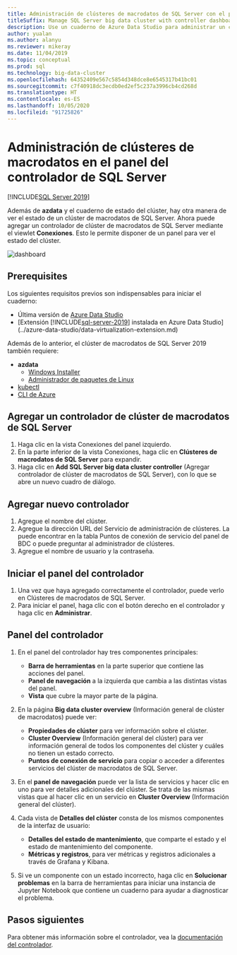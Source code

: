 ```yaml
---
title: Administración de clústeres de macrodatos de SQL Server con el panel del controlador
titleSuffix: Manage SQL Server big data cluster with controller dashboard
description: Use un cuaderno de Azure Data Studio para administrar un clúster de macrodatos y solucionar problemas de este.
author: yualan
ms.author: alanyu
ms.reviewer: mikeray
ms.date: 11/04/2019
ms.topic: conceptual
ms.prod: sql
ms.technology: big-data-cluster
ms.openlocfilehash: 64352409e567c5854d348dce8e6545317b41bc01
ms.sourcegitcommit: c7f40918dc3ecdb0ed2ef5c237a3996cb4cd268d
ms.translationtype: HT
ms.contentlocale: es-ES
ms.lasthandoff: 10/05/2020
ms.locfileid: "91725826"
---
```

# <a name="manage-big-data-clusters-for-sql-server-controller-dashboard"></a>Administración de clústeres de macrodatos en el panel del controlador de SQL Server

[!INCLUDE[SQL Server 2019](../includes/applies-to-version/sqlserver2019.md)]

Además de **azdata** y el cuaderno de estado del clúster, hay otra manera de ver el estado de un clúster de macrodatos de SQL Server. Ahora puede agregar un controlador de clúster de macrodatos de SQL Server mediante el viewlet **Conexiones**. Esto le permite disponer de un panel para ver el estado del clúster.

![dashboard](media/manage-with-controller-dashboard/controller-dashboard.png)
## <a name="prerequisites"></a>Prerequisites

Los siguientes requisitos previos son indispensables para iniciar el cuaderno:

* Última versión de [Azure Data Studio](../azure-data-studio/download-azure-data-studio.md)
* [Extensión [!INCLUDE[sql-server-2019](../includes/sssqlv15-md.md)] instalada en Azure Data Studio](../azure-data-studio/data-virtualization-extension.md)

Además de lo anterior, el clúster de macrodatos de SQL Server 2019 también requiere:

* **azdata**
    - [Windows Installer](../azdata/install/deploy-install-azdata-installer.md)
    - [Administrador de paquetes de Linux](../azdata/install/deploy-install-azdata-linux-package.md)
* [kubectl](https://kubernetes.io/docs/tasks/tools/install-kubectl/#install-kubectl-binary-using-native-package-management)
* [CLI de Azure](/cli/azure/install-azure-cli)

## <a name="add-sql-server-big-data-cluster-controller"></a>Agregar un controlador de clúster de macrodatos de SQL Server

1. Haga clic en la vista Conexiones del panel izquierdo.
2. En la parte inferior de la vista Conexiones, haga clic en **Clústeres de macrodatos de SQL Server** para expandir.
3. Haga clic en **Add SQL Server big data cluster controller** (Agregar controlador de clúster de macrodatos de SQL Server), con lo que se abre un nuevo cuadro de diálogo.

## <a name="add-new-controller"></a>Agregar nuevo controlador

1. Agregue el nombre del clúster.
2. Agregue la dirección URL del Servicio de administración de clústeres. La puede encontrar en la tabla Puntos de conexión de servicio del panel de BDC o puede preguntar al administrador de clústeres.
3. Agregue el nombre de usuario y la contraseña.

## <a name="launch-controller-dashboard"></a>Iniciar el panel del controlador

1. Una vez que haya agregado correctamente el controlador, puede verlo en Clústeres de macrodatos de SQL Server.
2. Para iniciar el panel, haga clic con el botón derecho en el controlador y haga clic en **Administrar**.

## <a name="controller-dashboard"></a>Panel del controlador

1. En el panel del controlador hay tres componentes principales:

    - **Barra de herramientas** en la parte superior que contiene las acciones del panel.
    - **Panel de navegación** a la izquierda que cambia a las distintas vistas del panel.
    - **Vista** que cubre la mayor parte de la página.

2. En la página **Big data cluster overview** (Información general de clúster de macrodatos) puede ver:

    - **Propiedades de clúster** para ver información sobre el clúster.
    - **Cluster Overview** (Información general del clúster) para ver información general de todos los componentes del clúster y cuáles no tienen un estado correcto.
    - **Puntos de conexión de servicio** para copiar o acceder a diferentes servicios del clúster de macrodatos de SQL Server.

3. En el **panel de navegación** puede ver la lista de servicios y hacer clic en uno para ver detalles adicionales del clúster. Se trata de las mismas vistas que al hacer clic en un servicio en **Cluster Overview** (Información general del clúster).

4. Cada vista de **Detalles del clúster** consta de los mismos componentes de la interfaz de usuario:

    - **Detalles del estado de mantenimiento**, que comparte el estado y el estado de mantenimiento del componente.
    - **Métricas y registros**, para ver métricas y registros adicionales a través de Grafana y Kibana.

1. Si ve un componente con un estado incorrecto, haga clic en **Solucionar problemas** en la barra de herramientas para iniciar una instancia de Jupyter Notebook que contiene un cuaderno para ayudar a diagnosticar el problema.

## <a name="next-steps"></a>Pasos siguientes

Para obtener más información sobre el controlador, vea la [documentación del controlador](concept-controller.md).